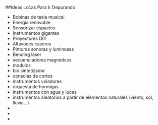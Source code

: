 ##Ideas Locas Para Ir Depurando

- Bobinas de tesla musical
- Energía renovable
- Sensorizar espacios
- Instrumentos gigantes
- Proyectores DIY
- Altavoces caseros
- Pinturas sonoras y luminosas
- Bending laser
- secuenciadores magneticos
- modulos 
- bio sintetizador
- consolas de cortos
- instrumentos voladores
- orquesta de hormigas
- instrumentos con agua y luces
- instrumentos aleatorios a partir de elementos naturales (viento, sol, lluvia...)
- 
- 
- 



